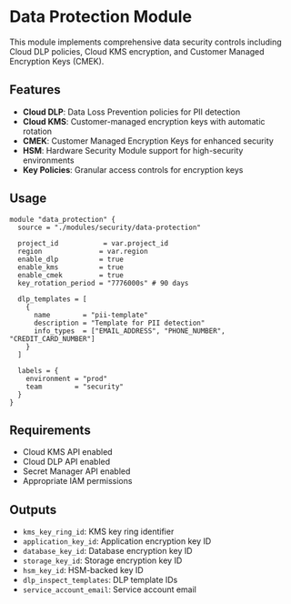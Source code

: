 # Data Protection Module

This module implements comprehensive data security controls including Cloud DLP policies, Cloud KMS encryption, and Customer Managed Encryption Keys (CMEK).

## Features

- **Cloud DLP**: Data Loss Prevention policies for PII detection
- **Cloud KMS**: Customer-managed encryption keys with automatic rotation
- **CMEK**: Customer Managed Encryption Keys for enhanced security
- **HSM**: Hardware Security Module support for high-security environments
- **Key Policies**: Granular access controls for encryption keys

## Usage

```hcl
module "data_protection" {
  source = "./modules/security/data-protection"
  
  project_id           = var.project_id
  region              = var.region
  enable_dlp          = true
  enable_kms          = true
  enable_cmek         = true
  key_rotation_period = "7776000s" # 90 days
  
  dlp_templates = [
    {
      name        = "pii-template"
      description = "Template for PII detection"
      info_types  = ["EMAIL_ADDRESS", "PHONE_NUMBER", "CREDIT_CARD_NUMBER"]
    }
  ]
  
  labels = {
    environment = "prod"
    team        = "security"
  }
}
```

## Requirements

- Cloud KMS API enabled
- Cloud DLP API enabled
- Secret Manager API enabled
- Appropriate IAM permissions

## Outputs

- `kms_key_ring_id`: KMS key ring identifier
- `application_key_id`: Application encryption key ID
- `database_key_id`: Database encryption key ID
- `storage_key_id`: Storage encryption key ID
- `hsm_key_id`: HSM-backed key ID
- `dlp_inspect_templates`: DLP template IDs
- `service_account_email`: Service account email